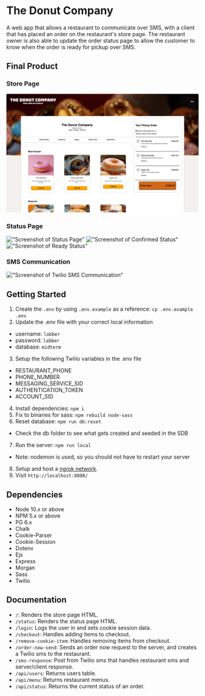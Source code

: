 The Donut Company
=========
A web app that allows a restaurant to communicate over SMS, with a client that has placed an order on the restaurant's store page. The restaurant owner is also able to update the order status page to allow the customer to know when the order is ready for pickup over SMS.

## Final Product

### Store Page
!["Screenshot of Store Page"](https://github.com/Karamvir-Bains/Food-Pick-Up-Ordering-App/blob/master/docs/store-front.png)

### Status Page
!["Screenshot of Status Page"](https://github.com/Karamvir-Bains/Food-Pick-Up-Ordering-App/blob/update/README/docs/status-page.png)
!["Screenshot of Confirmed Status"](https://github.com/Karamvir-Bains/Food-Pick-Up-Ordering-App/blob/update/README/docs/inprogress-status.png)
!["Screenshot of Ready Status"](https://github.com/Karamvir-Bains/Food-Pick-Up-Ordering-App/blob/update/README/docs/complete-status.png)

### SMS Communication
!["Screenshot of Twilio SMS Communication"](https://github.com/Karamvir-Bains/Food-Pick-Up-Ordering-App/blob/update/README/docs/SMS-message.png)

## Getting Started

1. Create the `.env` by using `.env.example` as a reference: `cp .env.example .env`
2. Update the .env file with your correct local information
  - username: `labber` 
  - password: `labber` 
  - database: `midterm`
3. Setup the following Twilio variables in the .env file
  - RESTAURANT_PHONE
  - PHONE_NUMBER
  - MESSAGING_SERVICE_SID
  - AUTHENTICATION_TOKEN
  - ACCOUNT_SID
4. Install dependencies: `npm i`
5. Fix to binaries for sass: `npm rebuild node-sass`
6. Reset database: `npm run db:reset`
  - Check the db folder to see what gets created and seeded in the SDB
7. Run the server: `npm run local`
  - Note: nodemon is used, so you should not have to restart your server
8. Setup and host a [ngrok network](https://ngrok.com/).
8. Visit `http://localhost:8080/`


## Dependencies

- Node 10.x or above
- NPM 5.x or above
- PG 6.x
- Chalk
- Cookie-Parser
- Cookie-Session
- Dotenv
- Ejs
- Express
- Morgan
- Sass
- Twilio


## Documentation

- `/`: Renders the store page HTML.
- `/status`: Renders the status page HTML.
- `/login`: Logs the user in and sets cookie session data.
- `/checkout`: Handles adding items to checkout.
- `/remove-cookie-item`: Handles removing items from checkout.
- `/order-now-send`: Sends an order now request to the server, and creates a Twilio sms to the restaurant.
- `/sms-response`: Post from Twilio sms that handles restaurant sms and server/client response.
- `/api/users`: Returns users table.
- `/api/menu`: Returns restaurant menus.
- `/api/status`: Returns the current status of an order.

